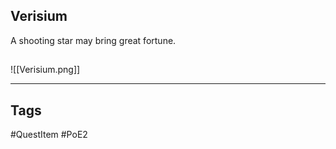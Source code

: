 ## Verisium
A shooting star may bring great fortune.
## 
![[Verisium.png]]

---
## Tags
#QuestItem
#PoE2